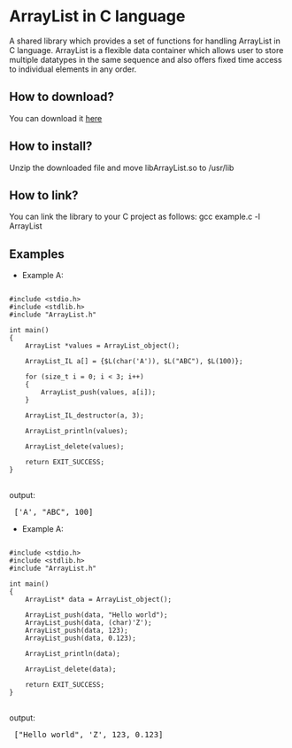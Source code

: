 # ArrayList in C language
A shared library which provides a set of functions for handling ArrayList in C language. ArrayList is a flexible data container which allows user to store multiple datatypes in the same sequence and also offers fixed time access to individual elements in any order.


<h2>How to download?</h2>
You can download it <a href="https://github.com/user-attachments/files/20352842/libArrayList.zip">here</a>

<h2>How to install?</h2>
Unzip the downloaded file and move libArrayList.so to /usr/lib

<h2>How to link?</h2>
You can link the library to your C project as follows: gcc example.c -l ArrayList

<br>
<h2> Examples </h2>

* Example A:

<pre>
<code class="language-c">
#include &lt;stdio.h&gt;
#include &lt;stdlib.h&gt;
#include "ArrayList.h"

int main()
{
    ArrayList *values = ArrayList_object();

    ArrayList_IL a[] = {$L(char('A')), $L("ABC"), $L(100)};

    for (size_t i = 0; i < 3; i++)
    {
        ArrayList_push(values, a[i]);
    }

    ArrayList_IL_destructor(a, 3);
    
    ArrayList_println(values);

    ArrayList_delete(values);
    
    return EXIT_SUCCESS;
}
</code>
</pre>

output:
<pre> ['A', "ABC", 100] </pre>

* Example A:

<pre>
<code class="language-c">
#include &lt;stdio.h&gt;
#include &lt;stdlib.h&gt;
#include "ArrayList.h"

int main()
{
    ArrayList* data = ArrayList_object();
    
    ArrayList_push(data, "Hello world");
    ArrayList_push(data, (char)'Z');
    ArrayList_push(data, 123);
    ArrayList_push(data, 0.123);
    
    ArrayList_println(data);

    ArrayList_delete(data);
    
    return EXIT_SUCCESS;
}
</code>
</pre>

output:
<pre> ["Hello world", 'Z', 123, 0.123] </pre>
